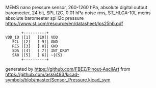 MEMS nano pressure sensor, 260-1260 hPa, absolute digital output baromeeter, 24 bit, SPI, I2C, 0.01 hPa noise rms, ST_HLGA-10L
mems absolute baromeeter spi i2c pressure
https://www.st.com/resource/en/datasheet/lps25hb.pdf


	       +----------+
	VDD_IO |[1]   [10]| VDD
	   SCL |[2]   [ 9]| GND
	   RES |[3]   [ 8]| GND
	   SDA |[4]   [ 7]| INT_DRDY
	   SA0 |[5]   [ 6]| ~{CS}
	       +----------+


generated by https://github.com/FBEZ/Pinout-AsciiArt from https://github.com/ask6483/kicad-symbols/blob/master/Sensor_Pressure.kicad_sym